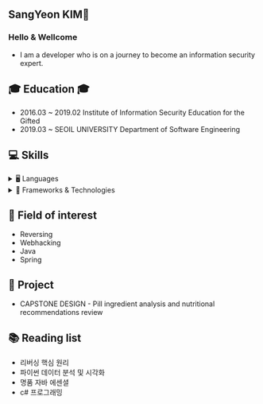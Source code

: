 ## SangYeon KIM👋
### Hello & Wellcome
* I am a developer who is on a journey to become an information security expert.

## 🎓 Education 🎓
* 2016.03 ~ 2019.02 Institute of Information Security Education for the Gifted 
* 2019.03 ~ SEOIL UNIVERSITY Department of Software Engineering

## 💻 Skills

<details>
<summary>🖥️ Languages</summary>
&nbsp;&nbsp;&nbsp;&nbsp;<details>
<summary>Java</summary>
객체지향 언어로 웹, 서버, 모바일(안드로이드) 개발에 널리 사용됩니다.
</details>

<details>
<summary>C#</summary>
.NET 기반으로 Windows 애플리케이션, 게임 개발(Unity), 웹 서버 등에 활용됩니다.
</details>

&nbsp;&nbsp;&nbsp;&nbsp;<details>
<summary>Assembly</summary>
하드웨어 제어나 성능 최적화 등 저수준 프로그래밍에 사용되는 언어입니다.
</details>
</details>

<details>
<summary>🧰 Frameworks & Technologies</summary>
&nbsp;&nbsp;&nbsp;&nbsp;<details>
<summary>Spring</summary>
Java 기반 웹 프레임워크로, MVC 아키텍처와 DI, AOP 등 다양한 기능을 지원합니다.
</details>

&nbsp;&nbsp;&nbsp;&nbsp;<details>
<summary>Node.js</summary>
JavaScript 런타임 환경으로 비동기 I/O 처리와 RESTful API 서버 구축에 활용됩니다.
</details>
</details>


## 🔎 Field of interest
* Reversing
* Webhacking
* Java
* Spring

## 📁 Project
* CAPSTONE DESIGN - Pill ingredient analysis and nutritional recommendations review

## 📚 Reading list
* 리버싱 핵심 원리
* 파이썬 데이터 분석 및 시각화
* 명품 자바 에센셜
* c# 프로그래밍

